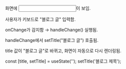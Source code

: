 화면에 <input>이 보임.

사용자가 키보드로 "블로그 글" 입력함.

onChange가 감지함 → handleChange() 실행됨.

handleChange에서 setTitle("블로그 글") 호출됨.

title 값이 "블로그 글"로 바뀌고, 화면이 자동으로 다시 렌더링됨.

const [title, setTitle] = useState('');
setTitle('블로그 제목');
